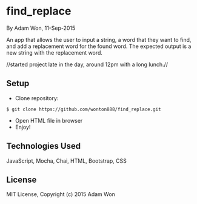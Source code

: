 find_replace
==========

By Adam Won, 11-Sep-2015

An app that allows the user to input a string, a word that they want to find, and add a replacement word for the found word.  The expected output is a new string with the replacement word.

//started project late in the day, around 12pm with a long lunch.//

Setup
----------
* Clone repository:
```console
$ git clone https://github.com/wonton888/find_replace.git
```
* Open HTML file in browser
* Enjoy!

Technologies Used
----------
JavaScript, Mocha, Chai, HTML, Bootstrap, CSS

License
----------
MIT License, Copyright (c) 2015 Adam Won
